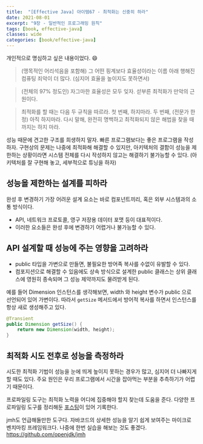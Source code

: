 ```yaml
---
title:  "[Effective Java] 아이템67 - 최적화는 신중히 하라"
date: 2021-08-01
excerpt: "9장 - 일반적인 프로그래밍 원칙"
tags: [book, effective-java]
classes: wide
categories: [book/effective-java]
---
```


개인적으로 명심하고 싶은 내용이었다. :smile:

> (맹목적인 어리석음을 포함해) 그 어떤 핑계보다 효율성이라는 이름 아래 행해진 컴퓨팅 죄악이 더 많다. (심지어 효율을 높이지도 못하면서)

> (전체의 97% 정도인) 자그마한 효율성은 모두 잊자. 섣부른 최적화가 만악의 근원이다.

> 최적화를 할 때는 다음 두 규칙을 따르라.
> 첫 번째, 하지마라.
> 두 번째, (전문가 한정) 아직 하지마라. 다시 말해, 완전히 명백하고 최적화되지 않은 해법을 찾을 때까지는 하지 마라.


성능 때문에 견고한 구조를 희생하지 말자. 빠른 프로그램보다는 좋은 프로그램을 작성하자. 구현상의 문제는 나중에 최적화해 해결할 수 있지만, 아키텍처의 결함이 성능을 제한하는 상황이라면 시스템 전체를 다시 작성하지 않고는 해결하기 불가능할 수 있다. (아키텍처를 잘 구현해 놓고, 세부적으로 튜닝을 하자)

## 성능을 제한하는 설계를 피하라

완성 후 변경하기 가장 어려운 설계 요소는 바로 컴포넌트끼리, 혹은 외부 시스템과의 소통 방식이다.
  - API, 네트워크 프로토콜, 영구 저장용 데이터 포맷 등이 대표적이다.
  - 이러한 요소들은 완성 후에 변경하기 어렵거나 불가능할 수 있다.

## API 설계할 때 성능에 주는 영향을 고려하라

- public 타입을 가변으로 만들면, 불필요한 방어족 복사를 수없이 유발할 수 있다.
- 컴포지션으로 해결할 수 있음에도 상속 방식으로 설계한 public 클래스는 상위 클래스에 영원히 종속되며 그 성능 제약까지도 물려받게 된다.

예를 들어 Dimension 인스턴스를 생각해보면, width 와 height 변수가 public 으로 선언되어 있어 가변이다. 따라서 `getSize` 메서드에서 방어적 복사를 하면서 인스턴스를 항상 새로 생성해주고 있다.

``` java
@Transient
public Dimension getSize() {
    return new Dimension(width, height);
}
```

## 최적화 시도 전후로 성능을 측정하라

시도한 최적화 기법이 성능을 눈에 띄게 높이지 못하는 경우가 많고, 심지어 더 나빠지게 할 때도 있다. 주요 원인은 우리 프로그램에서 시간을 잡아먹는 부분을 추측하기가 어렵기 때문이다.

프로파일링 도구는 최적화 노력을 어디에 집중해야 할지 찾는데 도움을 준다. 다양한 프로파일링 도구를 정리해둔 [포스팅](http://egloos.zum.com/zeous/v/2068863)이 있어 기록한다.

jmh도 언급해둘만한 도구다. 자바코드의 상세한 성능을 알기 쉽게 보여주는 마이크로 벤치마킹 프레임워크다. 나중에 한번 실습을 해보는 것도 좋겠다.
https://github.com/openjdk/jmh
